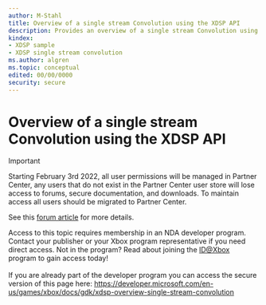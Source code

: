 ```yaml
---
author: M-Stahl
title: Overview of a single stream Convolution using the XDSP API
description: Provides an overview of a single stream Convolution using the XDSP API
kindex:
- XDSP sample
- XDSP single stream convolution
ms.author: algren
ms.topic: conceptual
edited: 00/00/0000
security: secure
---
```


# Overview of a single stream Convolution using the XDSP API
> [!IMPORTANT]
> Starting February 3rd 2022, all user permissions will be managed in Partner Center, any users that do not exist in the Partner Center user store will lose access to forums, secure documentation, and downloads. To maintain access all users should be migrated to Partner Center. <p></p>See this <a href="https://forums.xboxlive.com/articles/132187/breaking-change-user-access-for-forums-secure-docu.html">forum article</a> for more details.  

 Access to this topic requires membership in an NDA developer program. Contact your publisher or your Xbox program representative if you need direct access. Not in the program? Read about joining the <a href="https://www.xbox.com/Developers/id">ID@Xbox</a> program to gain access today!  <br/><br/>If you are already part of the developer program you can access the secure version of this page here: <a target="_blank" href="https://developer.microsoft.com/en-us/games/xbox/docs/gdk/xdsp-overview-single-stream-convolution">https://developer.microsoft.com/en-us/games/xbox/docs/gdk/xdsp-overview-single-stream-convolution</a>